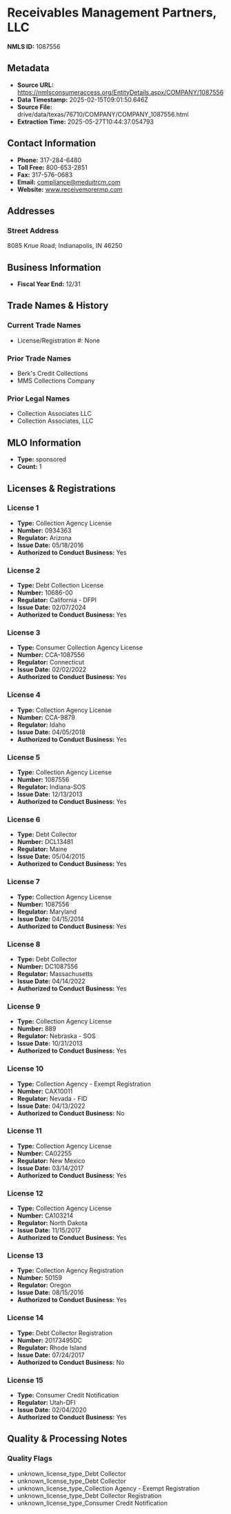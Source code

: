 # Receivables Management Partners, LLC

**NMLS ID:** 1087556

## Metadata
- **Source URL:** https://nmlsconsumeraccess.org/EntityDetails.aspx/COMPANY/1087556
- **Data Timestamp:** 2025-02-15T09:01:50.646Z
- **Source File:** drive/data/texas/76710/COMPANY/COMPANY_1087556.html
- **Extraction Time:** 2025-05-27T10:44:37.054793

## Contact Information
- **Phone:** 317-284-6480
- **Toll Free:** 800-653-2851
- **Fax:** 317-576-0683
- **Email:** compliance@meduitrcm.com
- **Website:** www.receivemorermp.com

## Addresses
### Street Address
8085 Knue Road; Indianapolis, IN 46250

## Business Information
- **Fiscal Year End:** 12/31

## Trade Names & History
### Current Trade Names
- License/Registration #: None

### Prior Trade Names
- Berk's Credit Collections
- MMS Collections Company

### Prior Legal Names
- Collection Associates LLC
- Collection Associates, LLC

## MLO Information
- **Type:** sponsored
- **Count:** 1

## Licenses & Registrations

### License 1
- **Type:** Collection Agency License
- **Number:** 0934363
- **Regulator:** Arizona
- **Issue Date:** 05/18/2016
- **Authorized to Conduct Business:** Yes

### License 2
- **Type:** Debt Collection License
- **Number:** 10686-00
- **Regulator:** California - DFPI
- **Issue Date:** 02/07/2024
- **Authorized to Conduct Business:** Yes

### License 3
- **Type:** Consumer Collection Agency License
- **Number:** CCA-1087556
- **Regulator:** Connecticut
- **Issue Date:** 02/02/2022
- **Authorized to Conduct Business:** Yes

### License 4
- **Type:** Collection Agency License
- **Number:** CCA-9879
- **Regulator:** Idaho
- **Issue Date:** 04/05/2018
- **Authorized to Conduct Business:** Yes

### License 5
- **Type:** Collection Agency License
- **Number:** 1087556
- **Regulator:** Indiana-SOS
- **Issue Date:** 12/13/2013
- **Authorized to Conduct Business:** Yes

### License 6
- **Type:** Debt Collector
- **Number:** DCL13481
- **Regulator:** Maine
- **Issue Date:** 05/04/2015
- **Authorized to Conduct Business:** Yes

### License 7
- **Type:** Collection Agency License
- **Number:** 1087556
- **Regulator:** Maryland
- **Issue Date:** 04/15/2014
- **Authorized to Conduct Business:** Yes

### License 8
- **Type:** Debt Collector
- **Number:** DC1087556
- **Regulator:** Massachusetts
- **Issue Date:** 04/14/2022
- **Authorized to Conduct Business:** Yes

### License 9
- **Type:** Collection Agency License
- **Number:** 889
- **Regulator:** Nebraska - SOS
- **Issue Date:** 10/31/2013
- **Authorized to Conduct Business:** Yes

### License 10
- **Type:** Collection Agency - Exempt Registration
- **Number:** CAX10011
- **Regulator:** Nevada - FID
- **Issue Date:** 04/13/2022
- **Authorized to Conduct Business:** No

### License 11
- **Type:** Collection Agency License
- **Number:** CA02255
- **Regulator:** New Mexico
- **Issue Date:** 03/14/2017
- **Authorized to Conduct Business:** Yes

### License 12
- **Type:** Collection Agency License
- **Number:** CA103214
- **Regulator:** North Dakota
- **Issue Date:** 11/15/2017
- **Authorized to Conduct Business:** Yes

### License 13
- **Type:** Collection Agency Registration
- **Number:** 50159
- **Regulator:** Oregon
- **Issue Date:** 08/15/2016
- **Authorized to Conduct Business:** Yes

### License 14
- **Type:** Debt Collector Registration
- **Number:** 20173495DC
- **Regulator:** Rhode Island
- **Issue Date:** 07/24/2017
- **Authorized to Conduct Business:** No

### License 15
- **Type:** Consumer Credit Notification
- **Regulator:** Utah-DFI
- **Issue Date:** 02/04/2020
- **Authorized to Conduct Business:** Yes

## Quality & Processing Notes
### Quality Flags
- unknown_license_type_Debt Collector
- unknown_license_type_Debt Collector
- unknown_license_type_Collection Agency - Exempt Registration
- unknown_license_type_Debt Collector Registration
- unknown_license_type_Consumer Credit Notification
